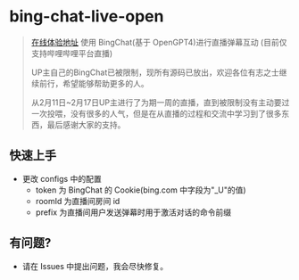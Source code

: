 # bing-chat-live-open

> [在线体验地址](https://live.bilibili.com/) 使用 BingChat(基于 OpenGPT4)进行直播弹幕互动 (目前仅支持哔哩哔哩平台直播)
>
> UP主自己的BingChat已被限制，现所有源码已放出，欢迎各位有志之士继续前行，希望能够帮助更多的人。
>
> 从2月11日~2月17日UP主进行了为期一周的直播，直到被限制没有主动要过一次投喂，没有很多的人气，但是在从直播的过程和交流中学习到了很多东西，最后感谢大家的支持。

## 快速上手

- 更改 configs 中的配置
  - token 为 BingChat 的 Cookie(bing.com 中字段为"\_U"的值)
  - roomId 为直播间房间 id
  - prefix 为直播间用户发送弹幕时用于激活对话的命令前缀

## 有问题?

- 请在 Issues 中提出问题，我会尽快修复。

